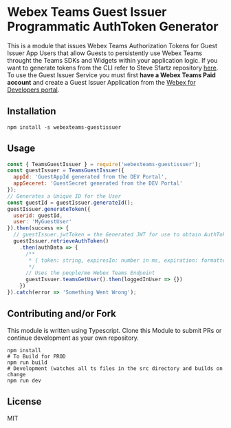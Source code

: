 # Webex Teams Guest Issuer Programmatic AuthToken Generator

This is a module that issues Webex Teams Authorization Tokens for Guest Issuer App Users that allow Guests to persistently use Webex Teams throught the Teams SDKs and Widgets within your application logic. If you want to generate tokens from the CLI refer to Steve Sfartz repository [here](https://github.com/ObjectIsAdvantag/guestissuer). To use the Guest Issuer Service you must first __have a Webex Teams Paid account__ and create a Guest Issuer Application from the [Webex for Developers portal](https://developer.webex.com/add-guest.html).

## Installation
```
npm install -s webexteams-guestissuer
```

## Usage
```javascript
const { TeamsGuestIssuer } = require('webexteams-guestissuer');
const guestIssuer = TeamsGuestIssuer({
  appId: 'GuestAppId generated from the DEV Portal',
  appSeceret: 'GuestSecret generated from the DEV Portal'
});
// Generates a Unique ID for the User
const guestId = guestIssuer.generateId();
guestIssuer.generateToken({
  userid: guestId,
  user: 'MyGuestUser'
}).then(success => {
  // guestIssuer.jwtToken = the Generated JWT for use to obtain AuthToken
  guestIssuer.retrieveAuthToken()
    .then(authData => {
      /**
       * { token: string, expiresIn: number in ms, expiration: formatted date }
       */
      // Uses the people/me Webex Teams Endpoint
      guestIssuer.teamsGetUser().then(loggedInUser => {})
    })
}).catch(error => 'Something Went Wrong');
```

## Contributing and/or Fork

This module is written using Typescript. Clone this Module to submit PRs or continue development as your own repository.

```
npm install
# To Build for PROD
npm run build
# Development (watches all ts files in the src directory and builds on change
npm run dev
```

## License
MIT
